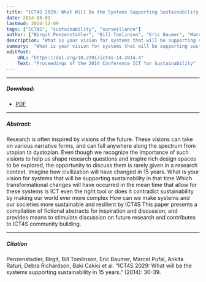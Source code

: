 ```yaml
---
title: "ICT4S 2029: What Will Be the Systems Supporting Sustainability in 15 Years?"
date: 2014-08-01
lastmod: 2024-12-09
tags: ["ICT4S", "sustainability", "surveillance"]
author: ["Birgit Penzenstadler", "Bill Tomlinson", "Eric Baumer", "Marcel Pufal", "Ankita Raturi", "Debra Richardson", "Baki Cakici et al."]
description: "What is your vision for systems that will be supporting sustainability in 15 years?"
summary:  "What is your vision for systems that will be supporting sustainability in 15 years?"
editPost:
    URL: "https://doi.org/10.2991/ict4s-14.2014.4"
    Text: "Proceedings of the 2014 Conference ICT for Sustainability"
---
```

---
##### Download:
- [PDF](systems2014.pdf)

---
##### Abstract:
Research is often inspired by visions of the future. These visions can take on various narrative forms, and can fall anywhere along the spectrum from utopian to dystopian. Even though we recognize the importance of such visions to help us shape research questions and inspire rich design spaces to be explored, the opportunity to discuss them is rarely given in a research context. Imagine how civilization will have changed in 15 years. What is your vision for systems that will be supporting sustainability in that time Which transformational changes will have occurred in the mean time that allow for these systems Is ICT even the right tool or does it contradict sustainability by making our world ever more complex How can we make systems and our societies more sustainable and resilient by ICT4S This paper presents a compilation of fictional abstracts for inspiration and discussion, and provides means to stimulate discussion on future research and contributes to ICT4S community building.

---
##### Citation
Penzenstadler, Birgit, Bill Tomlinson, Eric Baumer, Marcel Pufal, Ankita Raturi, Debra Richardson, Baki Cakici et al. "ICT4S 2029: What will be the systems supporting sustainability in 15 years." (2014): 30-39.